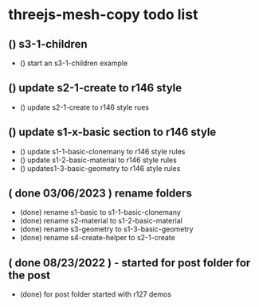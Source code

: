 # threejs-mesh-copy todo list

## () s3-1-children
* () start an s3-1-children example

## () update s2-1-create to r146 style
* () update s2-1-create to r146 style rues

## () update s1-x-basic section to r146 style
* () update s1-1-basic-clonemany to r146 style rules
* () update s1-2-basic-material to r146 style rules
* () updates1-3-basic-geometry to r146 style rules

## ( done 03/06/2023 ) rename folders
* (done) rename s1-basic to s1-1-basic-clonemany
* (done) rename s2-material to s1-2-basic-material
* (done) rename s3-geometry to s1-3-basic-geometry
* (done) rename s4-create-helper to s2-1-create

## ( done 08/23/2022 ) - started for post folder for the post
* (done) for post folder started with r127 demos
